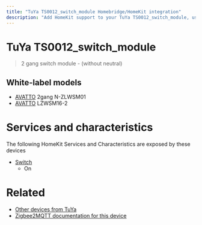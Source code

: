 ```yaml
---
title: "TuYa TS0012_switch_module Homebridge/HomeKit integration"
description: "Add HomeKit support to your TuYa TS0012_switch_module, using Homebridge, Zigbee2MQTT and homebridge-z2m."
---
```

<!---
This file has been GENERATED using src/docgen/docgen.ts
DO NOT EDIT THIS FILE MANUALLY!
-->
# TuYa TS0012_switch_module
> 2 gang switch module - (without neutral)


## White-label models
* [AVATTO](../index.md#avatto) 2gang N-ZLWSM01
* [AVATTO](../index.md#avatto) LZWSM16-2

# Services and characteristics
The following HomeKit Services and Characteristics are exposed by
these devices

* [Switch](../../switch.md)
  * On


# Related
* [Other devices from TuYa](../index.md#tuya)
* [Zigbee2MQTT documentation for this device](https://www.zigbee2mqtt.io/devices/TS0012_switch_module.html)